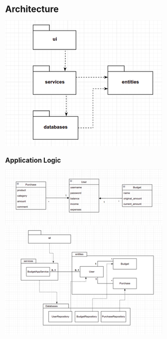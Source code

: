 # Architecture

![rakenne](./pictures/rakenne.png)

## Application Logic

![Architecture1](./pictures/loogisen_tietomalli.png)
![Architecture2](./pictures/pakkauskaavio.png)
